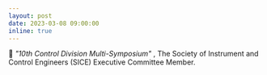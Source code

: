 ```yaml
---
layout: post
date: 2023-03-08 09:00:00
inline: true
---
```


:tada: <em>"10th Control Division Multi-Symposium"</em> , The Society of Instrument and Control Engineers (SICE) Executive Committee Member.
